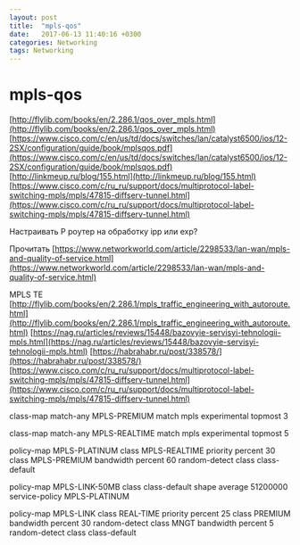 ```yaml
---
layout: post
title:  "mpls-qos"
date:   2017-06-13 11:40:16 +0300
categories: Networking
tags: Networking
---
```


# mpls-qos
[http://flylib.com/books/en/2.286.1/qos_over_mpls.html](http://flylib.com/books/en/2.286.1/qos_over_mpls.html)
[https://www.cisco.com/c/en/us/td/docs/switches/lan/catalyst6500/ios/12-2SX/configuration/guide/book/mplsqos.pdf](https://www.cisco.com/c/en/us/td/docs/switches/lan/catalyst6500/ios/12-2SX/configuration/guide/book/mplsqos.pdf)
[http://linkmeup.ru/blog/155.html](http://linkmeup.ru/blog/155.html)
[https://www.cisco.com/c/ru_ru/support/docs/multiprotocol-label-switching-mpls/mpls/47815-diffserv-tunnel.html](https://www.cisco.com/c/ru_ru/support/docs/multiprotocol-label-switching-mpls/mpls/47815-diffserv-tunnel.html)

Настраивать P роутер на обработку  ipp или exp?

Прочитать
[https://www.networkworld.com/article/2298533/lan-wan/mpls-and-quality-of-service.html](https://www.networkworld.com/article/2298533/lan-wan/mpls-and-quality-of-service.html)

MPLS TE
[http://flylib.com/books/en/2.286.1/mpls_traffic_engineering_with_autoroute.html](http://flylib.com/books/en/2.286.1/mpls_traffic_engineering_with_autoroute.html)
[https://nag.ru/articles/reviews/15448/bazovyie-servisyi-tehnologii-mpls.html](https://nag.ru/articles/reviews/15448/bazovyie-servisyi-tehnologii-mpls.html)
[https://habrahabr.ru/post/338578/](https://habrahabr.ru/post/338578/)
[https://www.cisco.com/c/ru_ru/support/docs/multiprotocol-label-switching-mpls/mpls/47815-diffserv-tunnel.html](https://www.cisco.com/c/ru_ru/support/docs/multiprotocol-label-switching-mpls/mpls/47815-diffserv-tunnel.html)


    
class-map match-any MPLS-PREMIUM
    match mpls experimental topmost 3
    

class-map match-any MPLS-REALTIME
    match mpls experimental topmost 5

policy-map MPLS-PLATINUM
  class MPLS-REALTIME
    priority percent 30
  class MPLS-PREMIUM
    bandwidth percent 60
     random-detect
   class class-default

   
   policy-map MPLS-LINK-50MB
 class class-default
  shape average 51200000
   service-policy MPLS-PLATINUM
   
   policy-map MPLS-LINK
 class REAL-TIME
  priority percent 25
 class PREMIUM
  bandwidth percent 30 
  random-detect
 class MNGT
  bandwidth percent 5 
  random-detect
 class class-default
